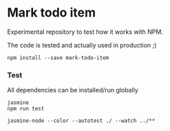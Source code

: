 # Mark todo item

Experimental repository to test how it works with NPM.

The code is tested and actually used in production ;)

```
npm install --save mark-todo-item
```

### Test

All dependencies can be installed/run globally

```
jasmine
npm run test
```

```
jasmine-node --color --autotest ./ --watch ../**
```
